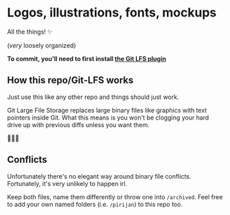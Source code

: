 # Logos, illustrations, fonts, mockups

All the things! ✨

(_very_ loosely organized)

**To commit, you'll need to first install [the Git LFS plugin](https://git-lfs.github.com)**

## How this repo/Git-LFS works

Just use this like any other repo and things should just work.

Git Large File Storage replaces large binary files like graphics with text pointers inside Git. What this means is you won't be clogging your hard drive up with previous diffs unless you want them.

🍰🍰🍰

## Conflicts

Unfortunately there's no elegant way around binary file conflicts. 
Fortunately, it's very unlikely to happen irl. 

Keep both files, name them differently or throw one into `/archived`. Feel free to add your own named folders (i.e. `/pirijan`) to this repo too.
